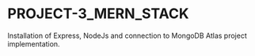 # PROJECT-3_MERN_STACK
Installation of Express, NodeJs and connection to MongoDB Atlas project implementation.
